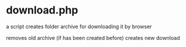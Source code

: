 # download.php
a script creates folder archive for downloading it by browser

removes old archive (if has been created before)
creates new
download
